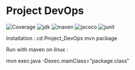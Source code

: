 # Project DevOps

![Coverage](https://img.shields.io/badge/Coverage-97%25-green)
![jdk](https://img.shields.io/badge/jdk-17.0.1.12-blue)
![maven](https://img.shields.io/badge/maven-4.0.0-blue)
![jacoco](https://img.shields.io/badge/jacoco-0.8.2-blue)
![junit](https://img.shields.io/badge/junit-3.8.1-blue)

Installation :
cd Project_DevOps
mvn package


Run with maven on linux :

mvn exec:java -Dexec.mainClass="package.class"

